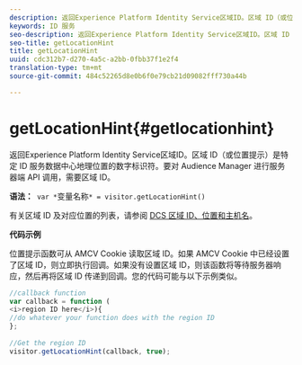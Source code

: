 ```yaml
---
description: 返回Experience Platform Identity Service区域ID。区域 ID（或位置提示）是特定 ID 服务数据中心地理位置的数字标识符。要对 Audience Manager 进行服务器端 API 调用，需要区域 ID。
keywords: ID 服务
seo-description: 返回Experience Platform Identity Service区域ID。区域 ID（或位置提示）是特定 ID 服务数据中心地理位置的数字标识符。要对 Audience Manager 进行服务器端 API 调用，需要区域 ID。
seo-title: getLocationHint
title: getLocationHint
uuid: cdc312b7-d270-4a5c-a2bb-0fbb37f1e2f4
translation-type: tm+mt
source-git-commit: 484c52265d8e0b6f0e79cb21d09082fff730a44b

---
```



# getLocationHint{#getlocationhint}

返回Experience Platform Identity Service区域ID。区域 ID（或位置提示）是特定 ID 服务数据中心地理位置的数字标识符。要对 Audience Manager 进行服务器端 API 调用，需要区域 ID。

**语法：**` var *`变量名称`* = visitor.getLocationHint()`

有关区域 ID 及对应位置的列表，请参阅 [DCS 区域 ID、位置和主机名](https://marketing.adobe.com/resources/help/en_US/aam/dcs-regions.html)。

**代码示例**

位置提示函数可从 AMCV Cookie 读取区域 ID。如果 AMCV Cookie 中已经设置了区域 ID，则立即执行回调。如果没有设置区域 ID，则该函数将等待服务器响应，然后再将区域 ID 传递到回调。您的代码可能与以下示例类似。

```js
//callback function 
var callback = function ( 
<i>region ID here</i>){ 
//do whatever your function does with the region ID 
}; 
 
//Get the region ID 
visitor.getLocationHint(callback, true); 
```

